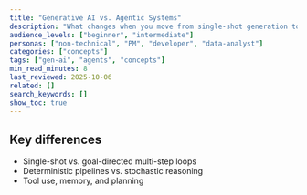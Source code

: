 ```yaml
---
title: "Generative AI vs. Agentic Systems"
description: "What changes when you move from single-shot generation to multi-step, tool-using agents."
audience_levels: ["beginner", "intermediate"]
personas: ["non-technical", "PM", "developer", "data-analyst"]
categories: ["concepts"]
tags: ["gen-ai", "agents", "concepts"]
min_read_minutes: 8
last_reviewed: 2025-10-06
related: []
search_keywords: []
show_toc: true
---
```


## Key differences
- Single-shot vs. goal-directed multi-step loops
- Deterministic pipelines vs. stochastic reasoning
- Tool use, memory, and planning
